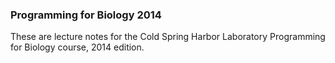 ### Programming for Biology 2014

These are lecture notes for the Cold Spring Harbor Laboratory
Programming for Biology course, 2014 edition.


